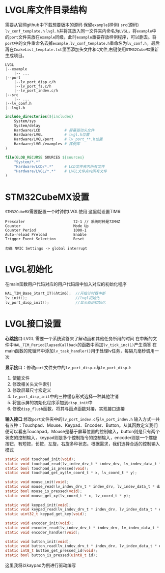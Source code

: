 # LVGL库文件目录结构
需要从官网github中下载想要版本的源码
保留`example`(样例) `src`(源码) `lv_conf_template.h` `lvgl.h`并将其放入同一文件夹内命名为`LVGL`，将`example`中的`port`文件夹放在`example`同级，此时`example`重要存放样例程序，可以删去。将`port`中的文件重命名去掉`example,lv_conf_template.h`重命名为`lv_conf.h`。最后再在`CmakeList_template.txt`里面添加头文件和c文件,右键使用`STM32CubeMX`重新生成项目。
```
LVGL
|--example
	|-- ...
|--port
	|--lv_port_disp.c/h
	|--lv_port_fs.c/h
	|--lv_port_indev.c/h
|--src
	|-- ...
|--lv_conf.h
|--lvgl.h
```

```Cmake
include_directories(${includes}  
    System/sys  
    System/delay  
    Hardware/LCD           # 屏幕驱动头文件
    Hardware/LVGL          # lvgl.h位置
    Hardware/LVGL/port     # lv_port_**.h位置
    Hardware/LVGL/examples # 样例库
)

file(GLOB_RECURSE SOURCES ${sources}  
    "System/*.*"  
    "Hardware/LCD/*.*"     # LCD文件夹内所有文件
    "Hardware/LVGL/*.*"    # LVGL文件夹内所有文件
)
```
# STM32CubeMX设置
`STM32CubeMX`需要配置一个时钟供LVGL使用
这里就设置TIM6
```config
Prescaler                      72-1 // 系统时钟是72MHZ
Counter                        Mode Up
Counter Period                 1000-1
Auto-reload Preload            Enable
Trigger Event Selection        Reset

勾选 NVIC Settings -> global interrupt
```
# LVGL初始化
在main函数用户代码对应的用户代码段中加入对应的初始化程序
```C
HAL_TIM_Base_Start_IT(&htim6);  //开始计时器中断
lv_init();                      //lvgl初始化
lv_port_disp_init();            //显示驱动初始化
```
# LVGL接口设置
__心跳接口__:LVGL 需要一个系统滴答来了解动画和其他任务所用的时间
在中断的文件中`HAL_TIM_PeriodElapsedCallback`的函数中添加`lv_tick_inc(1)`产生滴答
在main函数的死循环中添加`lv_task_handler()`用于处理lv任务，每隔几毫秒调用一次

__显示接口__：修改`port`文件夹中的`lv_port_disp.c`与`lv_port_disp.h` 
1. 使能文件 
2. 修改相关头文件索引
3. 修改屏幕尺寸宏定义
4. `lv_port_disp_init`中的三种缓存形式选择一种其他注销
5. 将显示屏的初始化程序添加到`disp_init`中
6. 修改`disp_flush`函数，将其与画点函数对接，实现接口连接

__输入接口__:修改`port`文件夹中的`lv_port_indev.c`与`lv_port_indev.h` 
输入方式一共有五种：Touchpad、Mouse、Keypad、Encoder、Button。从其函数定义我们便可以看出Touchpad，Mouse是基于屏幕位置的控制输入，button则是只有两个状态的控制输入，keypad则是多个控制指令的控制输入，encoder则是一个螺旋按钮，有短按，长按，左旋，右旋多种状态。根据需求，我们选择合适的控制输入模式
```C
static void touchpad_init(void);  
static void touchpad_read(lv_indev_drv_t * indev_drv, lv_indev_data_t * data);  
static bool touchpad_is_pressed(void);  
static void touchpad_get_xy(lv_coord_t * x, lv_coord_t * y);  
  
static void mouse_init(void);  
static void mouse_read(lv_indev_drv_t * indev_drv, lv_indev_data_t * data);  
static bool mouse_is_pressed(void);  
static void mouse_get_xy(lv_coord_t * x, lv_coord_t * y);  
  
static void keypad_init(void);  
static void keypad_read(lv_indev_drv_t * indev_drv, lv_indev_data_t * data);  
static uint32_t keypad_get_key(void);  
  
static void encoder_init(void);  
static void encoder_read(lv_indev_drv_t * indev_drv, lv_indev_data_t * data);  
static void encoder_handler(void);  
  
static void button_init(void);  
static void button_read(lv_indev_drv_t * indev_drv, lv_indev_data_t * data);  
static int8_t button_get_pressed_id(void);  
static bool button_is_pressed(uint8_t id);
```
这里我将以kaypad为例进行驱动编写